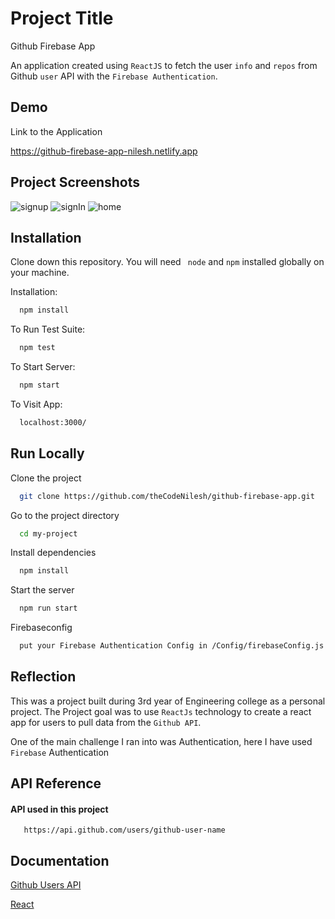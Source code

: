 
# Project Title

Github Firebase App

An application created using ```ReactJS``` to fetch the user ```info``` and ```repos``` from Github ```user``` API with the ```Firebase Authentication```.


## Demo

Link to the Application

https://github-firebase-app-nilesh.netlify.app


## Project Screenshots

![signup](https://user-images.githubusercontent.com/61627365/145703670-89b32a37-82ff-4c7d-a37e-bdaeffd5ab7a.jpg)
![signIn](https://user-images.githubusercontent.com/61627365/145703667-cb0914f9-3cd0-41f2-b7ff-428b89ecde5d.jpg)
![home](https://user-images.githubusercontent.com/61627365/145703669-8161c5d8-cf57-4ef8-9eef-9ff964a82220.jpg)



## Installation

Clone down this repository. You will need ``` node``` and ```npm``` installed globally on your machine.


Installation:
```bash
  npm install
```
To Run Test Suite:
```bash
  npm test
```
To Start Server:
```bash
  npm start
```
To Visit App:
```bash
  localhost:3000/
```
## Run Locally

Clone the project

```bash
  git clone https://github.com/theCodeNilesh/github-firebase-app.git
```

Go to the project directory

```bash
  cd my-project
```

Install dependencies

```bash
  npm install
```

Start the server

```bash
  npm run start
```
Firebaseconfig
```bash
  put your Firebase Authentication Config in /Config/firebaseConfig.js file
```


## Reflection
This was a project built during 3rd year of Engineering college as a personal project. The Project goal was to use ```ReactJs``` technology to create a react app for users to pull data from the ```Github API```.

One of the main challenge I ran into was Authentication, here I have used ```Firebase``` Authentication

## API Reference

#### API used in this project

```http
   https://api.github.com/users/github-user-name
```




## Documentation

[Github Users API](https://docs.github.com/en/rest/reference/users)

[React](https://beta.reactjs.org/)

